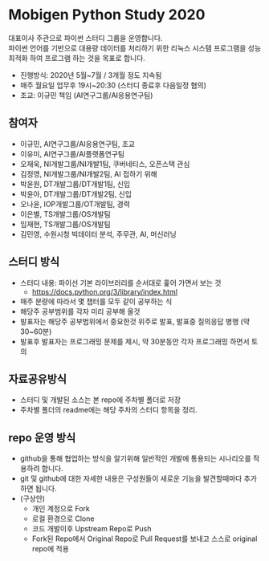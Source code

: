 # Mobigen Python Study 2020

대표이사 주관으로 파이썬 스터디 그룹을 운영합니다.  
파이썬 언어를 기반으로 대용량 데이터를 처리하기 위한 리눅스 시스템 프로그램을 성능최적화 하여 프로그램 하는 것을 목표로 합니다.

- 진행방식: 2020년 5월~7월 / 3개월 정도 지속됨
- 매주 월요일 업무후 19시~20:30 (스터디 종료후 다음일정 협의)
- 조교: 이규민 책임 (AI연구그룹/AI응용연구팀)

## 참여자
- 이규민, AI연구그룹/AI응용연구팀, 조교
- 이유미, AI연구그룹/AI플랫폼연구팀
- 오재욱, NI개발그룹/NI개발1팀, 쿠버네티스, 오픈스택 관심
- 김정영, NI개발그룹/NI개발2팀, AI 접하기 위해
- 박윤원, DT개발그룹/DT개발1팀, 신입
- 박윤아, DT개발그룹/DT개발2팀, 신입
- 오나윤, IOP개발그룹/OT개발팀, 경력
- 이은별, TS개발그룹/OS개발팀
- 임재현, TS개발그룹/OS개발팀
- 김민영, 수원시청 빅데이터 분석, 주무관, AI, 머신러닝

## 스터디 방식
- 스터디 내용: 파이선 기본 라이브러리를 순서대로 훑어 가면서 보는 것
    - https://docs.python.org/3/library/index.html
- 매주 분량에 따라서 몇 챕터를 모두 같이 공부하는 식
- 해당주 공부범위를 각자 미리 공부해 올것
- 발표자는 해당주 공부범위에서 중요한것 위주로 발표, 발표중 질의응답 병행 (약 30~60분)
- 발표후 발표자는 프로그래밍 문제를 제시, 약 30분동안 각자 프로그래밍 하면서 토의

## 자료공유방식
- 스터디 및 개발된 소스는 본 repo에 주차별 폴더로 저장
- 주차별 폴더의 readme에는 해당 주차의 스터디 항목을 정리.

## repo 운영 방식
- github을 통해 협업하는 방식을 알기위해 일반적인 개발에 통용되는 시나리오를 적용하려 합니다.
- git 및 github에 대한 자세한 내용은 구성원들이 새로운 기능을 발견할때마다 추가하면 됩니다.
- (구상안)
  - 개인 계정으로 Fork 
  - 로컬 환경으로 Clone 
  - 코드 개발이후 Upstream Repo로 Push
  - Fork된 Repo에서 Original Repo로 Pull Request를 보내고 스스로 original repo에 적용
